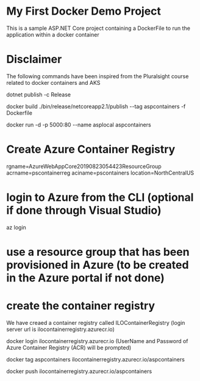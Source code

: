 # My First Docker Demo Project

This is a sample ASP.NET Core project containing a DockerFile to run the application within a docker container 


# Disclaimer

The following commands have been inspired from the Pluralsight course related to docker containers and AKS

dotnet publish -c Release 

docker build ./bin/release/netcoreapp2.1/publish --tag aspcontainers -f Dockerfile

docker run -d -p 5000:80 --name asplocal aspcontainers


# Create Azure Container Registry

rgname=AzureWebAppCore20190823054423ResourceGroup
acrname=pscontainerreg
aciname=pscontainers
location=NorthCentralUS

# login to Azure from the CLI (optional if done through Visual Studio)
az login

# use a resource group that has been provisioned in Azure (to be created in the Azure portal if not done)


# create the container registry
We have creaed a container registry called ILOContainerRegistry (login server url is ilocontainerregistry.azurecr.io)

docker login ilocontainerregistry.azurecr.io (UserName and Password of Azure Container Registry (ACR) will be prompted)

docker tag aspcontainers ilocontainerregistry.azurecr.io/aspcontainers

docker push ilocontainerregistry.azurecr.io/aspcontainers


